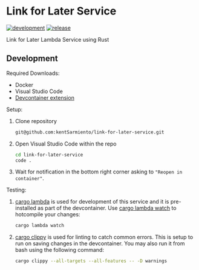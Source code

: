# Link for Later Service

[![development](https://github.com/kentSarmiento/link-for-later-service/actions/workflows/development.yml/badge.svg?branch=main)](https://github.com/kentSarmiento/link-for-later-service/actions/workflows/development.yml) [![release](https://github.com/kentSarmiento/link-for-later-service/actions/workflows/release.yml/badge.svg?branch=main)](https://github.com/kentSarmiento/link-for-later-service/actions/workflows/release.yml)

Link for Later Lambda Service using Rust

## Development

Required Downloads:

- Docker
- Visual Studio Code
- [Devcontainer extension](https://marketplace.visualstudio.com/items?itemName=ms-vscode-remote.remote-containers)

Setup:

1. Clone repository

   ```sh
   git@github.com:kentSarmiento/link-for-later-service.git
   ```

1. Open Visual Studio Code within the repo

   ```sh
   cd link-for-later-service
   code .
   ```

1. Wait for notification in the bottom right corner asking to `"Reopen in container"`.

Testing:

1. [cargo lambda](https://www.cargo-lambda.info/) is used for development of this service and it is pre-installed as part of the devcontainer. Use [cargo lambda watch](https://www.cargo-lambda.info/commands/watch.html) to hotcompile your changes:

   ```sh
   cargo lambda watch
   ```

1. [cargo clippy](https://github.com/rust-lang/rust-clippy) is used for linting to catch common errors. This is setup to run on saving changes in the devcontainer. You may also run it from bash using the following command:

   ```sh
   cargo clippy --all-targets --all-features -- -D warnings
   ```
